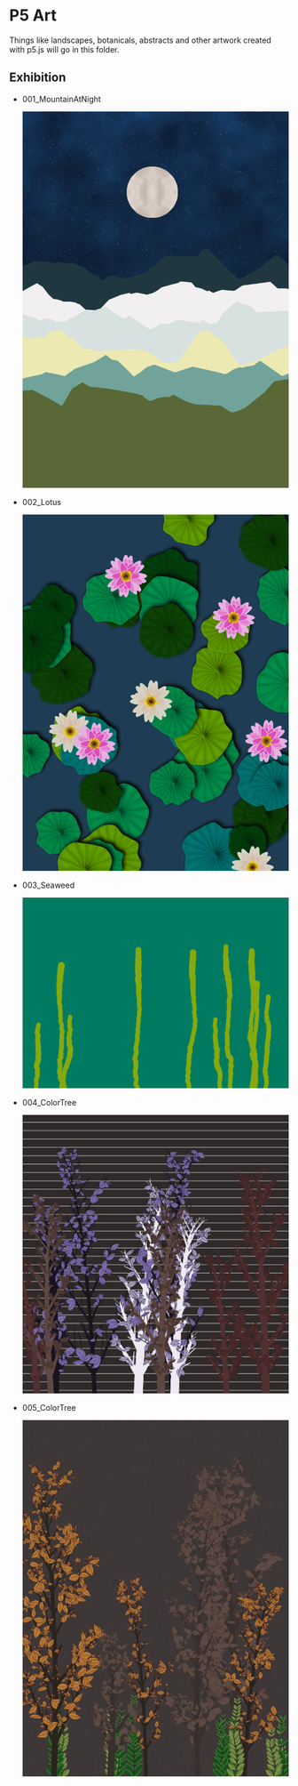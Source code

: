 # P5 Art

Things like landscapes, botanicals, abstracts and other artwork created with p5.js will go in this folder.

## Exhibition

- 001_MountainAtNight

  ![](./001_MountainAtNight/preview.png)

- 002_Lotus

  ![](./002_Lotus/preview.png)

- 003_Seaweed

  ![](./003_Seaweed/preview.png)

- 004_ColorTree

  ![](./004_ColorTree/preview.png)

- 005_ColorTree

  ![](./005_ColorTree/preview.png)
